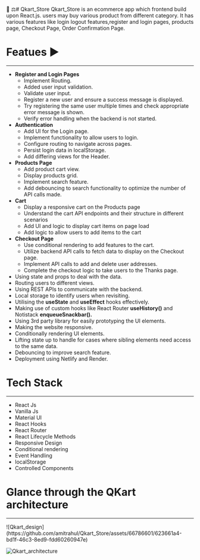 📄 ⚖️# Qkart_Store
Qkart_Store is an ecommerce app which frontend build upon React.js. users may buy various product from different category. It has various features like login logout features,register and login pages, products page, Checkout Page, Order Confirmation Page.  

<h1> <b> Featues ▶️</b> </h1>
<hr>

<ul>
	<li><b>Register and Login Pages</b>
		<ul>
			<li>Implement Routing.</li>
			<li>Added user input validation.</li>
			<li>Validate user input.</li>
			<li>Register a new user and ensure a success message is displayed.</li>
			<li>Try registering the same user multiple times and check appropriate error message is shown.</li>
			<li>Verify error handling when the backend is not started.</li>
		</ul>
	</li>
	<li><b>Authentication</b>
		<ul>
			<li>Add UI for the Login page.</li>
			<li>Implement functionality to allow users to login.</li>
			<li>Configure routing to navigate across pages.</li>
			<li>Persist login data in localStorage.</li>
			<li>Add differing views for the Header.</li>
		</ul>
	  </li>
	<li><b>Products Page</b> 
		<ul>
			<li>Add product cart view.</li>
			<li>Display products grid.</li>
			<li>Implement search feature.</li>
			<li>Add debouncing to search functionality to optimize the number of API calls made.</li>
		</ul>
	</li>
	<li><b>Cart</b>
		<ul>
			<li>Display a responsive cart on the Products page</li>
			<li>Understand the cart API endpoints and their structure in different scenarios</li>
			<li>Add UI and logic to display cart items on page load</li>
			<li>Add logic to allow users to add items to the cart</li>
		</ul>
	</li>
	<li><b>Checkout Page</b>
		<ul>
			<li>Use conditional rendering to add features to the cart.</li>
			<li>Utilize backend API calls to fetch data to display on the Checkout page.</li>
			<li>Implement API calls to add and delete user addresses.</li>
			<li>Complete the checkout logic to take users to the Thanks page.</li>
		</ul>
	</li>
	<li>Using state and props to deal with the data.</li>
	<li>Routing users to different views.</li>
	<li>Using REST APIs to communicate with the backend.</li>
	<li>Local storage to identify users when revisiting.</li>
	<li>Utilising the <b>useState</b> and <b>useEffect</b> hooks effectively.</li>
	<li>Making use of custom hooks like React Router <b>useHistory()</b> and Notistack <b>enqueueSnackbar().</b></li>
	<li>Using 3rd party library for easily prototyping the UI elements.</li>
	<li>Making the website responsive.</li>
	<li>Conditionally rendering UI elements.</li>
	<li>Lifting state up to handle for cases where sibling elements need access to the same data.</li>
	<li>Debouncing to improve search feature.</li>
	<li>Deployment using Netlify and Render.</li>
</ul>

<h1> <b>Tech Stack</b> </h1>
<hr>
<ul>
	<li>React Js</li>
	<li>Vanilla Js</li>
	<li>Material UI</li>
	<li>React Hooks</li>
	<li>React Router</li>
	<li>React Lifecycle Methods</li>
	<li>Responsive Design</li>
	<li>Conditional rendering</li>
	<li>Event Handling</li>
	<li>localStorage</li>
	<li>Controlled Components</li>
</ul>

<h1> <b>Glance through the QKart architecture</b></h1>
<hr>
![Qkart_design](https://github.com/amitrahul/Qkart_Store/assets/66786601/623661a4-bd1f-46c3-8ed9-fdd60260947e)


![Qkart_architecture](https://github.com/amitrahul/Qkart_Store/assets/66786601/04835264-3624-42fc-9ad9-6127219873cf)



                    
      
